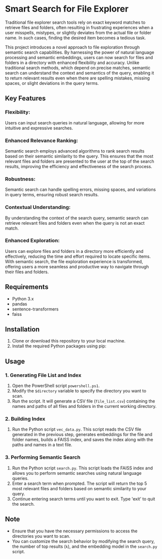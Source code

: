 # Smart Search for File Explorer

Traditional file explorer search tools rely on exact keyword matches to retrieve files and folders, often resulting in frustrating experiences when a user misspells, mistypes, or slightly deviates from the actual file or folder name. In such cases, finding the desired item becomes a tedious task.

This project introduces a novel approach to file exploration through semantic search capabilities. By harnessing the power of natural language processing and semantic embeddings, users can now search for files and folders in a directory with enhanced flexibility and accuracy. Unlike traditional search methods, which depend on precise matches, semantic search can understand the context and semantics of the query, enabling it to return relevant results even when there are spelling mistakes, missing spaces, or slight deviations in the query terms.

## Key Features
### Flexibility:
Users can input search queries in natural language, allowing for more intuitive and expressive searches.
### Enhanced Relevance Ranking:
Semantic search employs advanced algorithms to rank search results based on their semantic similarity to the query. This ensures that the most relevant files and folders are presented to the user at the top of the search results, improving the efficiency and effectiveness of the search process.
### Robustness: 
Semantic search can handle spelling errors, missing spaces, and variations in query terms, ensuring robust search results.
### Contextual Understanding:
By understanding the context of the search query, semantic search can retrieve relevant files and folders even when the query is not an exact match.
### Enhanced Exploration:
Users can explore files and folders in a directory more efficiently and effectively, reducing the time and effort required to locate specific items.
With semantic search, the file exploration experience is transformed, offering users a more seamless and productive way to navigate through their files and folders.

## Requirements

- Python 3.x
- pandas
- sentence-transformers
- faiss

## Installation

1. Clone or download this repository to your local machine.
2. Install the required Python packages using pip:


## Usage

### 1. Generating File List and Index

1. Open the PowerShell script `powershell.ps1`.
2. Modify the `$directory` variable to specify the directory you want to scan.
3. Run the script. It will generate a CSV file (`file_list.csv`) containing the names and paths of all files and folders in the current working directory.

### 2. Building Index

1. Run the Python script `vec_data.py`. This script reads the CSV file generated in the previous step, generates embeddings for the file and folder names, builds a FAISS index, and saves the index along with the paths and names in a text file.

   
### 3. Performing Semantic Search

1. Run the Python script `search.py`. This script loads the FAISS index and allows you to perform semantic searches using natural language queries.
2. Enter a search term when prompted. The script will return the top 5 most relevant files and folders based on semantic similarity to your query.
3. Continue entering search terms until you want to exit. Type 'exit' to quit the search.

## Note

- Ensure that you have the necessary permissions to access the directories you want to scan.
- You can customize the search behavior by modifying the search query, the number of top results (`k`), and the embedding model in the `search.py` script.




